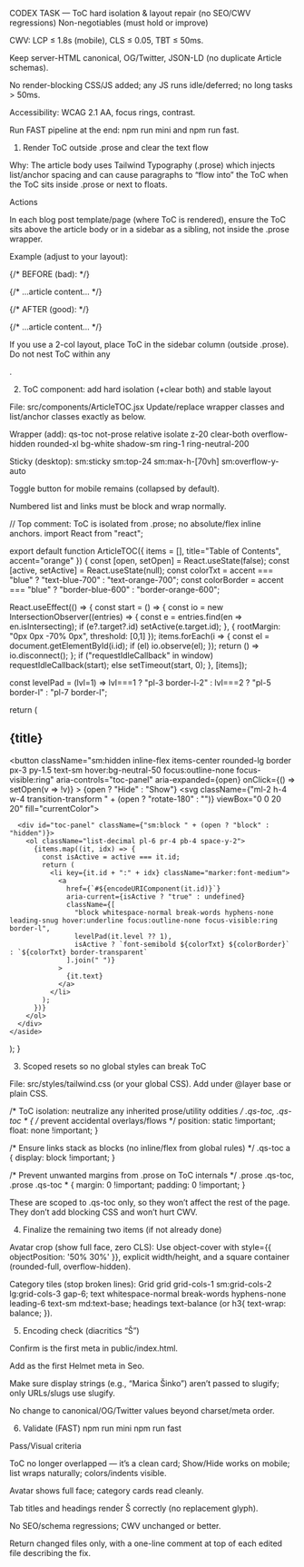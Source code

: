 CODEX TASK — ToC hard isolation & layout repair (no SEO/CWV regressions)
Non-negotiables (must hold or improve)

CWV: LCP ≤ 1.8s (mobile), CLS ≤ 0.05, TBT ≤ 50ms.

Keep server-HTML canonical, OG/Twitter, JSON-LD (no duplicate Article schemas).

No render-blocking CSS/JS added; any JS runs idle/deferred; no long tasks > 50ms.

Accessibility: WCAG 2.1 AA, focus rings, contrast.

Run FAST pipeline at the end: npm run mini and npm run fast.

1) Render ToC outside .prose and clear the text flow

Why: The article body uses Tailwind Typography (.prose) which injects list/anchor spacing and can cause paragraphs to “flow into” the ToC when the ToC sits inside .prose or next to floats.

Actions

In each blog post template/page (where ToC is rendered), ensure the ToC sits above the article body or in a sidebar as a sibling, not inside the .prose wrapper.

Example (adjust to your layout):

{/* BEFORE (bad): */}
<article className="prose">
  <ArticleTOC items={tocItems} />
  {/* ...article content... */}
</article>

{/* AFTER (good): */}
<section className="not-prose mb-8">
  <ArticleTOC items={tocItems} accent="orange" />
</section>
<article className="prose">
  {/* ...article content... */}
</article>


If you use a 2-col layout, place ToC in the sidebar column (outside .prose). Do not nest ToC within any <p>.

2) ToC component: add hard isolation (+clear both) and stable layout

File: src/components/ArticleTOC.jsx
Update/replace wrapper classes and list/anchor classes exactly as below.

Wrapper (add): qs-toc not-prose relative isolate z-20 clear-both overflow-hidden rounded-xl bg-white shadow-sm ring-1 ring-neutral-200

Sticky (desktop): sm:sticky sm:top-24 sm:max-h-[70vh] sm:overflow-y-auto

Toggle button for mobile remains (collapsed by default).

Numbered list and links must be block and wrap normally.

// Top comment: ToC is isolated from .prose; no absolute/flex inline anchors.
import React from "react";

export default function ArticleTOC({ items = [], title="Table of Contents", accent="orange" }) {
  const [open, setOpen] = React.useState(false);
  const [active, setActive] = React.useState(null);
  const colorTxt = accent === "blue" ? "text-blue-700" : "text-orange-700";
  const colorBorder = accent === "blue" ? "border-blue-600" : "border-orange-600";

  React.useEffect(() => {
    const start = () => {
      const io = new IntersectionObserver((entries) => {
        const e = entries.find(en => en.isIntersecting);
        if (e?.target?.id) setActive(e.target.id);
      }, { rootMargin: "0px 0px -70% 0px", threshold: [0,1] });
      items.forEach(i => { const el = document.getElementById(i.id); if (el) io.observe(el); });
      return () => io.disconnect();
    };
    if ("requestIdleCallback" in window) requestIdleCallback(start); else setTimeout(start, 0);
  }, [items]);

  const levelPad = (lvl=1) => lvl===1 ? "pl-3 border-l-2" : lvl===2 ? "pl-5 border-l" : "pl-7 border-l";

  return (
    <aside
      className="qs-toc not-prose relative isolate z-20 clear-both overflow-hidden rounded-xl bg-white shadow-sm ring-1 ring-neutral-200 sm:sticky sm:top-24 sm:max-h-[70vh] sm:overflow-y-auto"
      aria-label="Table of contents"
    >
      <div className="flex items-center justify-between p-4">
        <h2 className="text-xl font-semibold">{title}</h2>
        <button
          className="sm:hidden inline-flex items-center rounded-lg border px-3 py-1.5 text-sm hover:bg-neutral-50 focus:outline-none focus-visible:ring"
          aria-controls="toc-panel"
          aria-expanded={open}
          onClick={() => setOpen(v => !v)}
        >
          {open ? "Hide" : "Show"}
          <svg className={"ml-2 h-4 w-4 transition-transform " + (open ? "rotate-180" : "")} viewBox="0 0 20 20" fill="currentColor"><path d="M6 8l4 4 4-4"/></svg>
        </button>
      </div>

      <div id="toc-panel" className={"sm:block " + (open ? "block" : "hidden")}>
        <ol className="list-decimal pl-6 pr-4 pb-4 space-y-2">
          {items.map((it, idx) => {
            const isActive = active === it.id;
            return (
              <li key={it.id + ":" + idx} className="marker:font-medium">
                <a
                  href={`#${encodeURIComponent(it.id)}`}
                  aria-current={isActive ? "true" : undefined}
                  className={[
                    "block whitespace-normal break-words hyphens-none leading-snug hover:underline focus:outline-none focus-visible:ring border-l",
                    levelPad(it.level ?? 1),
                    isActive ? `font-semibold ${colorTxt} ${colorBorder}` : `${colorTxt} border-transparent`
                  ].join(" ")}
                >
                  {it.text}
                </a>
              </li>
            );
          })}
        </ol>
      </div>
    </aside>
  );
}

3) Scoped resets so no global styles can break ToC

File: src/styles/tailwind.css (or your global CSS). Add under @layer base or plain CSS.

/* ToC isolation: neutralize any inherited prose/utility oddities */
.qs-toc, .qs-toc * {
  /* prevent accidental overlays/flows */
  position: static !important;
  float: none !important;
}

/* Ensure links stack as blocks (no inline/flex from global rules) */
.qs-toc a { display: block !important; }

/* Prevent unwanted margins from .prose on ToC internals */
.prose .qs-toc, .prose .qs-toc * {
  margin: 0 !important;
  padding: 0 !important;
}


These are scoped to .qs-toc only, so they won’t affect the rest of the page. They don’t add blocking CSS and won’t hurt CWV.

4) Finalize the remaining two items (if not already done)

Avatar crop (show full face, zero CLS):
Use object-cover with style={{ objectPosition: '50% 30%' }}, explicit width/height, and a square container (rounded-full, overflow-hidden).

Category tiles (stop broken lines):
Grid grid grid-cols-1 sm:grid-cols-2 lg:grid-cols-3 gap-6; text whitespace-normal break-words hyphens-none leading-6 text-sm md:text-base; headings text-balance (or h3{ text-wrap: balance; }).

5) Encoding check (diacritics “Š”)

Confirm <meta charset="utf-8"> is the first meta in public/index.html.

Add <meta charSet="utf-8" /> as the first Helmet meta in Seo.

Make sure display strings (e.g., “Marica Šinko”) aren’t passed to slugify; only URLs/slugs use slugify.

No change to canonical/OG/Twitter values beyond charset/meta order.

6) Validate (FAST)
npm run mini
npm run fast


Pass/Visual criteria

ToC no longer overlapped — it’s a clean card; Show/Hide works on mobile; list wraps naturally; colors/indents visible.

Avatar shows full face; category cards read cleanly.

Tab titles and headings render Š correctly (no replacement glyph).

No SEO/schema regressions; CWV unchanged or better.

Return changed files only, with a one-line comment at top of each edited file describing the fix.
